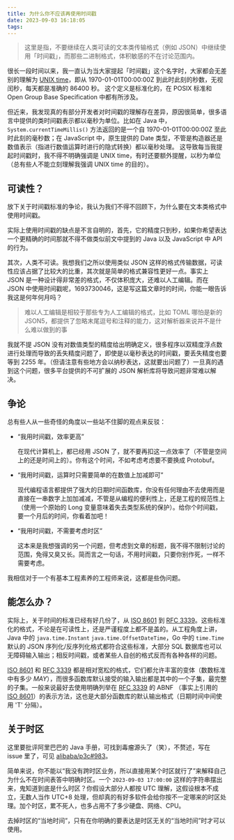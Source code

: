 ```yaml
---
title: 为什么你不应该再使用时间戳
date: 2023-09-03 16:18:05
tags:
---
```


> 这里是指，不要继续在人类可读的文本类传输格式（例如 JSON）中继续使用「时间戳」，而那些二进制格式，体积敏感的不在讨论范围内。

很长一段时间以来，我一直认为当大家提起「时间戳」这个名字时，大家都会无差别的理解为 [UNIX time]，即从 1970-01-01T00:00:00Z 到此时此刻的秒数，无视闰秒，每天都是准确的 86400 秒。
这个定义是标准化的，在 POSIX 标准和 Open Group Base Specification 中都有所涉及。

但近来，我发现真的有部分开发者对时间戳的理解存在差异，原因很简单，很多语言中提供的类时间戳表示都以毫秒为单位。比如在 Java 中，`System.currentTimeMillis()` 方法返回的是一个自 1970-01-01T00:00:00Z 至此时此刻的毫秒数；在 JavaScript 中，原生提供的 Date 类型，不管是构造器还是数值表示（指进行数值运算时进行的隐式转换）都以毫秒处理。
这导致每当我提起时间戳时，我不得不明确强调是 UNIX time，有时还要额外提醒，以秒为单位（总有些人不能立刻理解我强调 UNIX time 的目的）。

## 可读性？

放下关于时间戳标准的争论，我认为我们不得不回顾下，为什么要在文本类格式中使用时间戳。

实际上使用时间戳的缺点是不言自明的，首先，它的精度只到秒，如果你希望表达一个更精确的时间那就不得不做类似前文中提到的 Java 以及 JavaScript 中 API 的行为。

其次，人类不可读。我想我们之所以使用类似 JSON 这样的格式传输数据，可读性应该占据了比较大的比重，其次就是简单的格式兼容性更好一点。事实上 JSON 是一种设计得非常差的格式，不仅体积庞大，还难以人工编辑。而在 JSON 中使用时间戳呢，1693730046，这是写这篇文章时的时间，你能一眼告诉我这是何年何月吗？
> 难以人工编辑是相较于那些专为人工编辑的格式，比如 TOML 哪怕是新的 JSON5，都提供了忽略末尾逗号和注释的能力，这对解析器来说并不是什么难以做到的事

我就不提 JSON 没有对数值类型的精度给出明确定义，很多程序以双精度浮点数进行处理而导致的丢失精度问题了，即使是以毫秒表达的时间戳，要丢失精度也要等到 2255 年。（但请注意有些地方会以纳秒表达，这就要出问题了）一旦真的遇到这个问题，很多平台提供的不可扩展的 JSON 解析库将导致问题非常难以解决。

## 争论

总有些人从一些奇怪的角度以一些站不住脚的观点来反驳：

 - “我用时间戳，效率更高”

   在现代计算机上，都已经用 JSON 了，就不要再扣这一点效率了（不管是空间上的还是时间上的）。你有这个时间，不如考虑考虑要不要换成 Protobuf。
 
 - “我用时间戳，运算时只需要简单的在数值上加减即可”
     
   现代编程语言都提供了强大的日期时间函数库，你没有任何理由不去使用而是直接在一串数字上加加减减，不管是从编程的便利性上，还是工程的规范性上（使用一个原始的 Long 变量意味着失去类型系统的保护）。给你个时间戳，要一个月后的时间，你看着加吧！
 
 - “我用时间戳，不需要考虑时区”
    
   这本来是我想强调的另一个问题，但考虑到文章的标题，我不得不限制讨论的范围，免得又臭又长。简而言之一句话，不用时间戳，只要你别作死，一样不需要考虑。

我相信对于一个有基本工程素养的工程师来说，这都是些伪问题。

## 能怎么办？

实际上，关于时间的标准已经有好几份了，从 [ISO 8601] 到 [RFC 3339]。这些标准化的格式，不论是在可读性上，还是严谨程度上都不是盖的。从工程角度上讲，Java 中的 `java.time.Instant` `java.time.OffsetDateTime`，Go 中的 `time.Time` 默认的 JSON 序列化/反序列化格式都符合这些标准，大部分 SQL 数据库也可以无障碍输入输出；相反时间戳，或者某些人自创的格式反而有各种各样的问题。

[ISO 8601] 和 [RFC 3339] 都是相对宽松的格式，它们都允许丰富的变体（数数标准中有多少 *MAY*），而很多函数库默认接受的输入输出都是其中的一个子集，最完整的子集。一般来说最好去使用明确列举在 [RFC 3339] 的 ABNF （事实上引用的 [ISO 8601]）的表示方法，这也是大部分函数库的默认输出格式（日期时间中间使用 'T' 分隔）。

## 关于时区
这里要批评阿里巴巴的 Java 手册，可找到毒瘤源头了（笑），不赘述，写在 issue 里了，可见 [alibaba/p3c#983](https://github.com/alibaba/p3c/issues/983)。

简单来说，你不能以“我没有跨时区业务，所以直接用某个时区就行了”来解释自己为什么不在时间表答中明确时区。一个 `2023-09-03 17:00:00` 这样的字符串摆出来，鬼知道到底是什么时区？你假设大部分人都按 UTC 理解，这假设根本不成立，无数人当作 UTC+8 处理，但却真的有好多软件会给你按不一定哪来的时区处理。加个时区，累不死人，也多占用不了多少硬盘、网络、CPU。

去掉时区的“当地时间”，只有在你明确的要表达是时区无关的“当地时间”时才可以使用。

[UNIX time]: https://en.wikipedia.org/wiki/Unix_time
[ISO 8601]: https://en.wikipedia.org/wiki/ISO_8601
[RFC 3339]: https://datatracker.ietf.org/doc/html/rfc3339
